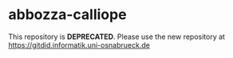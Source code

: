 # abbozza-calliope

This repository is **DEPRECATED**. Please use the new repository at
https://gitdid.informatik.uni-osnabrueck.de

